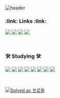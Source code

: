 <!--
**whkakrkr/whkakrkr** is a ✨ _special_ ✨ repository because its `README.md` (this file) appears on your GitHub profile.
-->

![header](https://capsule-render.vercel.app/api?type=slice&color=auto&height=200&section=header&text=SeonDal)


<h3>:link: Links :link: </h3>

<!-- <h3 >:camera: Links 📷</h3> -->
<p>
  <img src="https://img.shields.io/badge/Tistory-000000?style=flat-square&logoColor=white"/><a href="https://whkakrkr.tistory.com/"></a>
  <img src="https://img.shields.io/badge/Instagram-E4405F?style=flat-square&logo=instagram&logoColor=white"/></a>
  <img src="https://img.shields.io/badge/Github-181717?style=flat-square&logo=github&logoColor=white"/></a>
  <img src="https://img.shields.io/badge/Gmail-EA4335?style=flat-square&logo=gmail&logoColor=white"/></a>
                                                 </p>
<!-- 📫 <a href="whkakrkr@gmail.com">Email</a></p> -->
<!-- 📷 <a href="https://www.instagram.com/coding_seondal/">@coding_seondal</a>    -->
<!-- 📝 <a href="https://whkakrkr.tistory.com/">Tistory</a>    -->
</br>
<h3>🛠️ Studying 🛠️</h3>
<p>
  <img src="https://img.shields.io/badge/C++-00599C?style=flat-square&logo=C%2B%2B&logoColor=white"/></a>
  <img src="https://img.shields.io/badge/Swift-FA7343?style=flat-square&logo=swift&logoColor=white"/></a>
  <img src="https://img.shields.io/badge/HTML5-E34F26?style=flat-square&logo=html5&logoColor=white"/></a>
  <img src="https://img.shields.io/badge/CSS3-1572B6?style=flat-square&logo=css3&logoColor=white"/></a>
  <img src="https://img.shields.io/badge/MarkDown-000000?style=flat-square&logo=markdown&logoColor=white"/></a>
  <!--<img src="https://img.shields.io/badge/Python-3776AB?style=flat-square&logo=python&logoColor=white"/></a>-->
  <img src="https://img.shields.io/badge/Java-007396?style=flat-square&logo=java&logoColor=white"/></a>
  <img src="https://img.shields.io/badge/JavaScript-F7DF1E?style=flat-square&logo=javascript&logoColor=white"/></a>
  <img src="https://img.shields.io/badge/Kotlin-0095D5?style=flat-square&logo=kotlin&logoColor=white"/></a>
 </p>                                                
                                                                                                                                                                                   </br> 
                                                                                                                                                                                   
[![Solved.ac
프로필](http://mazassumnida.wtf/api/v2/generate_badge?boj=whkakrkr)](https://solved.ac/whkakrkr)
<!-- [![Anurag's github stats](https://github-readme-stats.vercel.app/api?username=seondal)](https://github.com/anuraghazra/github-readme-stats) -->


 
<!--![footer](https://capsule-render.vercel.app/api?type=egg&color=auto&height=100&section=footer&)-->

